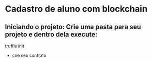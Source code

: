 # Cadastro de aluno com blockchain

## Iniciando o projeto: Crie uma pasta para seu projeto e dentro dela execute:

truffle init

- crie seu contrato 

